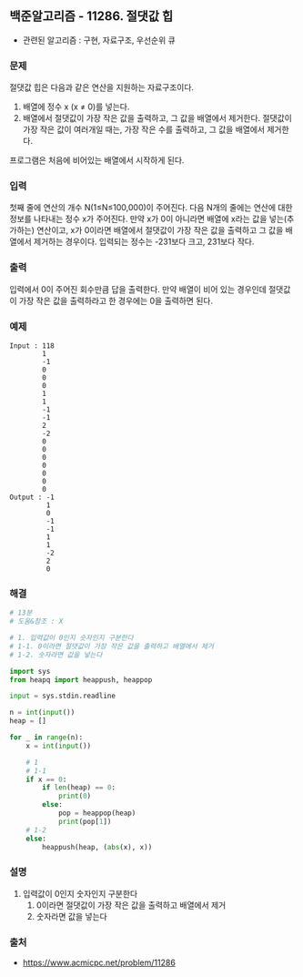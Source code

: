 ## 백준알고리즘 - 11286. 절댓값 힙

- 관련된 알고리즘 : 구현, 자료구조, 우선순위 큐

### 문제

절댓값 힙은 다음과 같은 연산을 지원하는 자료구조이다.

1. 배열에 정수 x (x ≠ 0)를 넣는다.
2. 배열에서 절댓값이 가장 작은 값을 출력하고, 그 값을 배열에서 제거한다. 절댓값이 가장 작은 값이 여러개일 때는, 가장 작은 수를 출력하고, 그 값을 배열에서 제거한다.

프로그램은 처음에 비어있는 배열에서 시작하게 된다.

### 입력

첫째 줄에 연산의 개수 N(1≤N≤100,000)이 주어진다. 다음 N개의 줄에는 연산에 대한 정보를 나타내는 정수 x가 주어진다. 만약 x가 0이 아니라면 배열에 x라는 값을 넣는(추가하는) 연산이고, x가 0이라면 배열에서 절댓값이 가장 작은 값을 출력하고 그 값을 배열에서 제거하는 경우이다. 입력되는 정수는 -231보다 크고, 231보다 작다.

### 출력

입력에서 0이 주어진 회수만큼 답을 출력한다. 만약 배열이 비어 있는 경우인데 절댓값이 가장 작은 값을 출력하라고 한 경우에는 0을 출력하면 된다.

### 예제

```
Input : 118
        1
        -1
        0
        0
        0
        1
        1
        -1
        -1
        2
        -2
        0
        0
        0
        0
        0
        0
        0
Output : -1
         1
         0
         -1
         -1
         1
         1
         -2
         2
         0
```

### 해결

```python
# 13분
# 도움&참조 : X

# 1. 입력값이 0인지 숫자인지 구분한다
# 1-1. 0이라면 절댓값이 가장 작은 값을 출력하고 배열에서 제거
# 1-2. 숫자라면 값을 넣는다

import sys
from heapq import heappush, heappop

input = sys.stdin.readline

n = int(input())
heap = []

for _ in range(n):
    x = int(input())

    # 1
    # 1-1
    if x == 0:
        if len(heap) == 0:
            print(0)
        else:
            pop = heappop(heap)
            print(pop[1])
    # 1-2
    else:
        heappush(heap, (abs(x), x))
```

### 설명

1. 입력값이 0인지 숫자인지 구분한다
   1. 0이라면 절댓값이 가장 작은 값을 출력하고 배열에서 제거
   2. 숫자라면 값을 넣는다


### 출처

- https://www.acmicpc.net/problem/11286
